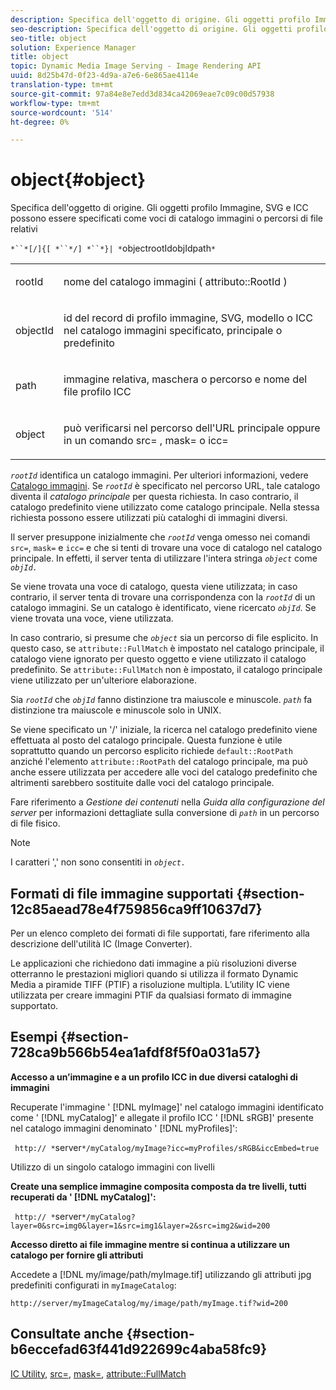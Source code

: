```yaml
---
description: Specifica dell'oggetto di origine. Gli oggetti profilo Immagine, SVG e ICC possono essere specificati come voci di catalogo immagini o percorsi di file relativi
seo-description: Specifica dell'oggetto di origine. Gli oggetti profilo Immagine, SVG e ICC possono essere specificati come voci di catalogo immagini o percorsi di file relativi
seo-title: object
solution: Experience Manager
title: object
topic: Dynamic Media Image Serving - Image Rendering API
uuid: 8d25b47d-0f23-4d9a-a7e6-6e865ae4114e
translation-type: tm+mt
source-git-commit: 97a84e8e7edd3d834ca42069eae7c09c00d57938
workflow-type: tm+mt
source-wordcount: '514'
ht-degree: 0%

---
```



# object{#object}

Specifica dell&#39;oggetto di origine. Gli oggetti profilo Immagine, SVG e ICC possono essere specificati come voci di catalogo immagini o percorsi di file relativi

`*``*[/]{[ *``*/] *``*}| *`objectrootIdobjIdpath`*`

<table id="simpletable_A8B9B4D508B94BE5B7F6112F0A5F8270"> 
 <tr class="strow"> 
  <td class="stentry"> <p> <span class="codeph"> <span class="varname"> rootId  </span> </span> </p> </td> 
  <td class="stentry"> <p>nome del catalogo immagini ( <span class="codeph"> attributo::RootId </span>) </p> </td> 
 </tr> 
 <tr class="strow"> 
  <td class="stentry"> <p> <span class="codeph"> <span class="varname"> objectId  </span> </span> </p> </td> 
  <td class="stentry"> <p>id del record di profilo immagine, SVG, modello o ICC nel catalogo immagini specificato, principale o predefinito </p> </td> 
 </tr> 
 <tr class="strow"> 
  <td class="stentry"> <p> <span class="codeph"> <span class="varname"> path  </span> </span> </p> </td> 
  <td class="stentry"> <p>immagine relativa, maschera o percorso e nome del file profilo ICC </p> </td> 
 </tr> 
 <tr class="strow"> 
  <td class="stentry"> <p> <span class="codeph"> <span class="varname"> object  </span> </span> </p> </td> 
  <td class="stentry"> <p>può verificarsi nel percorso dell'URL principale oppure in un comando <span class="codeph"> src= </span>, <span class="codeph"> mask= </span> o <span class="codeph"> icc= </span> </p> </td> 
 </tr> 
</table>

*`rootId`* identifica un catalogo immagini. Per ulteriori informazioni, vedere [Catalogo immagini](../../../../../is-api/image-catalog/image-serving-api-ref/c-image-catalog-reference/c-overview/c-overview.md#concept-9ce2b6a133de45f783e95cabc5810ac3). Se *`rootId`* è specificato nel percorso URL, tale catalogo diventa il *catalogo principale* per questa richiesta. In caso contrario, il catalogo predefinito viene utilizzato come catalogo principale. Nella stessa richiesta possono essere utilizzati più cataloghi di immagini diversi.

Il server presuppone inizialmente che *`rootId`* venga omesso nei comandi `src=`, `mask=` e `icc=` e che si tenti di trovare una voce di catalogo nel catalogo principale. In effetti, il server tenta di utilizzare l&#39;intera stringa *`object`* come *`objId.`*

Se viene trovata una voce di catalogo, questa viene utilizzata; in caso contrario, il server tenta di trovare una corrispondenza con la *`rootId`* di un catalogo immagini. Se un catalogo è identificato, viene ricercato *`objId`*. Se viene trovata una voce, viene utilizzata.

In caso contrario, si presume che *`object`* sia un percorso di file esplicito. In questo caso, se `attribute::FullMatch` è impostato nel catalogo principale, il catalogo viene ignorato per questo oggetto e viene utilizzato il catalogo predefinito. Se `attribute::FullMatch` non è impostato, il catalogo principale viene utilizzato per un&#39;ulteriore elaborazione.

Sia *`rootId`* che *`objId`* fanno distinzione tra maiuscole e minuscole. *`path`* fa distinzione tra maiuscole e minuscole solo in UNIX.

Se viene specificato un &#39;/&#39; iniziale, la ricerca nel catalogo predefinito viene effettuata al posto del catalogo principale. Questa funzione è utile soprattutto quando un percorso esplicito richiede `default::RootPath` anziché l&#39;elemento `attribute::RootPath` del catalogo principale, ma può anche essere utilizzata per accedere alle voci del catalogo predefinito che altrimenti sarebbero sostituite dalle voci del catalogo principale.

Fare riferimento a *Gestione dei contenuti* nella *Guida alla configurazione del server* per informazioni dettagliate sulla conversione di *`path`* in un percorso di file fisico.

>[!NOTE]
>
>I caratteri &#39;,&#39; non sono consentiti in *`object.`*

## Formati di file immagine supportati {#section-12c85aead78e4f759856ca9ff10637d7}

Per un elenco completo dei formati di file supportati, fare riferimento alla descrizione dell&#39;utilità IC (Image Converter).

Le applicazioni che richiedono dati immagine a più risoluzioni diverse otterranno le prestazioni migliori quando si utilizza il formato Dynamic Media a piramide TIFF (PTIF) a risoluzione multipla. L’utility IC viene utilizzata per creare immagini PTIF da qualsiasi formato di immagine supportato.

## Esempi {#section-728ca9b566b54ea1afdf8f5f0a031a57}

**Accesso a un’immagine e a un profilo ICC in due diversi cataloghi di immagini**

Recuperate l&#39;immagine &#39; [!DNL myImage]&#39; nel catalogo immagini identificato come &#39; [!DNL myCatalog]&#39; e allegate il profilo ICC &#39; [!DNL sRGB]&#39; presente nel catalogo immagini denominato &#39; [!DNL myProfiles]&#39;:

` http:// *`server`*/myCatalog/myImage?icc=myProfiles/sRGB&iccEmbed=true`

Utilizzo di un singolo catalogo immagini con livelli

**Create una semplice immagine composita composta da tre livelli, tutti recuperati da &#39;  [!DNL myCatalog]&#39;:**

` http:// *`server`*/myCatalog?layer=0&src=img0&layer=1&src=img1&layer=2&src=img2&wid=200`

**Accesso diretto ai file immagine mentre si continua a utilizzare un catalogo per fornire gli attributi**

Accedete a [!DNL my/image/path/myImage.tif] utilizzando gli attributi jpg predefiniti configurati in `myImageCatalog`:

`http://server/myImageCatalog/my/image/path/myImage.tif?wid=200`

## Consultate anche {#section-b6eccefad63f441d922699c4aba58fc9}

[IC Utility](../../../../../is-api/is-utils/utilities/r-ic.md#reference-de9f43c63a8f48f1a755ff1760af8b7b),  [src=](../../../../../is-api/http-ref/image-serving-api-ref/c-http-protocol-reference/c-command-reference/r-src.md#reference-f6506637778c4c69bf106a7924a91ab1),  [mask=](../../../../../is-api/http-ref/image-serving-api-ref/c-http-protocol-reference/c-command-reference/r-mask.md#reference-922254e027404fb890b850e2723ee06e),  [attribute::FullMatch](../../../../../is-api/image-catalog/image-serving-api-ref/c-image-catalog-reference/c-attributes-reference/r-fullmatch.md#reference-c3a72f31672a48b386943d6781cf50d7)
